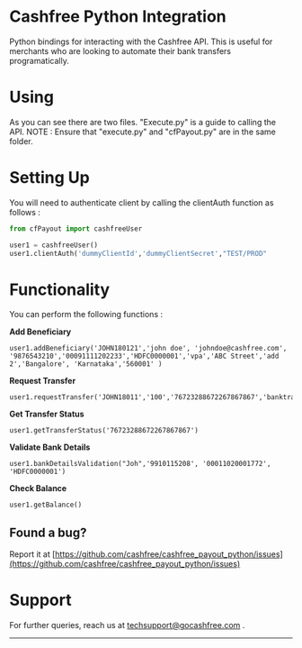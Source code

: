 #  Cashfree Python Integration 

Python bindings for interacting with the Cashfree API. This is useful for merchants who are looking to automate their bank transfers programatically. 

# Using 

As you can see there are two files. "Execute.py" is a guide to calling the API.
NOTE : Ensure that "execute.py" and "cfPayout.py" are in the same folder.

# Setting Up

You will need to authenticate client by calling the clientAuth function as follows : 

```python
from cfPayout import cashfreeUser

user1 = cashfreeUser()
user1.clientAuth('dummyClientId','dummyClientSecret',"TEST/PROD"

```

# Functionality

You can perform the following functions : 

**Add Beneficiary**
```
user1.addBeneficiary('JOHN180121','john doe', 'johndoe@cashfree.com', '9876543210','00091111202233','HDFC0000001','vpa','ABC Street','add 2','Bangalore', 'Karnataka','560001' )
```

**Request Transfer**
```
user1.requestTransfer('JOHN18011','100','76723288672267867867','banktransfer','optional')
```
**Get Transfer Status**

```
user1.getTransferStatus('76723288672267867867')
```
**Validate Bank Details**

```
user1.bankDetailsValidation("Joh",'9910115208', '00011020001772', 'HDFC0000001')
```

**Check Balance**

```
user1.getBalance()

```

## Found a bug?

Report it at [https://github.com/cashfree/cashfree_payout_python/issues](https://github.com/cashfree/cashfree_payout_python/issues)

# Support

For further queries, reach us at techsupport@gocashfree.com .

********************************************************************************** 





